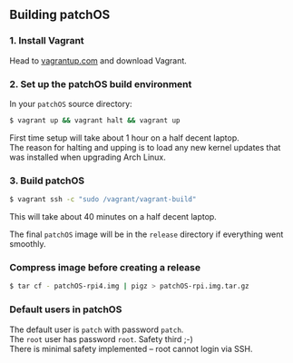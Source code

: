 ## Building patchOS

### 1. Install Vagrant

Head to [vagrantup.com](https://www.vagrantup.com/downloads.html) and download Vagrant.

### 2. Set up the patchOS build environment

In your `patchOS` source directory:
```sh
$ vagrant up && vagrant halt && vagrant up
```

First time setup will take about 1 hour on a half decent laptop.  
The reason for halting and upping is to load any new kernel updates that was installed when upgrading Arch Linux.

### 3. Build patchOS

```sh
$ vagrant ssh -c "sudo /vagrant/vagrant-build"
```

This will take about 40 minutes on a half decent laptop.

The final `patchOS` image will be in the `release` directory if everything went smoothly.

### Compress image before creating a release

```sh
$ tar cf - patchOS-rpi4.img | pigz > patchOS-rpi.img.tar.gz
```

### Default users in patchOS

The default user is `patch` with password `patch`.  
The `root` user has password `root`. Safety third ;-)  
There is minimal safety implemented – root cannot login via SSH.
